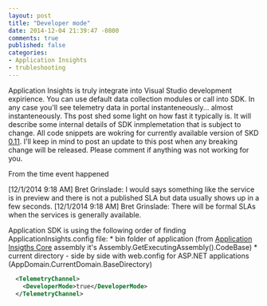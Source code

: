 ```yaml
---
layout: post
title: "Developer mode"
date: 2014-12-04 21:39:47 -0800
comments: true
published: false
categories: 
- Application Insights
- trubleshooting
---
```

Application Insights is truly integrate into Visual Studio development expirience. You can use default data collection modules or call into SDK. In any case you'll see telemetry data in portal instanteneously... almost instanteneously. Ths post shed some light on how fast it typically is.  It will describe some internal details of SDK inmplemetation that is subject to change. All code snippets are wokring for currently available version of SKD [0.11](http://www.nuget.org/packages/Microsoft.ApplicationInsights/0.11.1-build00694). I'll keep in mind to post an update to this post when any breaking change will be released. Please comment if anything was not working for you.

From the time event happened 

[12/1/2014 9:18 AM] Bret Grinslade: 
I would says something like the service is in preview and there is not a published SLA but data usually shows up in a few seconds.
[12/1/2014 9:18 AM] Bret Grinslade: 
There will be formal SLAs when the services is generally available.


Application SDK is using the following order of finding ApplicationInsights.config file:
	* bin folder of application (from [Application Insigths Core](http://www.nuget.org/packages/Microsoft.ApplicationInsights/0.11.1-build00694) assembly it's Assembly.GetExecutingAssembly().CodeBase)
	* current directory - side by side with web.config for ASP.NET applications (AppDomain.CurrentDomain.BaseDirectory)

``` xml
  <TelemetryChannel>
    <DeveloperMode>true</DeveloperMode>
  </TelemetryChannel>
  ``` 